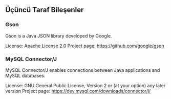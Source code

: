 ## Üçüncü Taraf Bileşenler

### Gson

Gson is a Java JSON library developed by Google.

License: Apache License 2.0
Project page: https://github.com/google/gson

### MySQL Connector/J

MySQL Connector/J enables connections between Java applications and MySQL databases.

License: GNU General Public License, Version 2 or (at your option) any later version
Project page: https://dev.mysql.com/downloads/connector/j/
